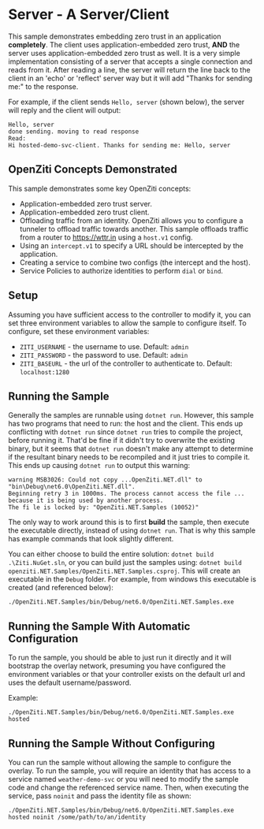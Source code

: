 # Server - A Server/Client

This sample demonstrates embedding zero trust in an application __completely__. The client uses application-embedded
zero trust, __AND__ the server uses application-embedded zero trust as well. It is a very simple implementation
consisting of a server that accepts a single connection and reads from it. After reading a line, the server will
return the line back to the client in an 'echo' or 'reflect' server way but it will add "Thanks for sending me:" to the
response.

For example, if the client sends `Hello, server` (shown below), the server will reply and the client will output:
```
Hello, server
done sending. moving to read response
Read:
Hi hosted-demo-svc-client. Thanks for sending me: Hello, server
```

## OpenZiti Concepts Demonstrated

This sample demonstrates some key OpenZiti concepts:

* Application-embedded zero trust server.
* Application-embedded zero trust client.
* Offloading traffic from an identity. OpenZiti allows you to configure a tunneler to offload traffic towards another.
  This sample offloads traffic from a router to https://wttr.in using a `host.v1` config.
* Using an `intercept.v1` to specify a URL should be intercepted by the application.
* Creating a service to combine two configs (the intercept and the host).
* Service Policies to authorize identities to perform `dial` or `bind`.

## Setup

Assuming you have sufficient access to the controller to modify it, you can set three environment variables to
allow the sample to configure itself. To configure, set these environment variables:
* `ZITI_USERNAME` - the username to use. Default: `admin`
* `ZITI_PASSWORD` - the password to use. Default: `admin`
* `ZITI_BASEURL` - the url of the controller to authenticate to.  Default: `localhost:1280`

## Running the Sample

Generally the samples are runnable using `dotnet run`. However, this sample has two programs that need to run: the host
and the client. This ends up conflicting with `dotnet run` since `dotnet run` tries to compile the project, before
running it. That'd be fine if it didn't try to overwrite the existing binary, but it seems that `dotnet run` doesn't 
make any attempt to determine if the resultant binary needs to be recompiled and it just tries to compile it. This ends
up causing `dotnet run` to output this warning:
```
warning MSB3026: Could not copy ...OpenZiti.NET.dll" to "bin\Debug\net6.0\OpenZiti.NET.dll". 
Beginning retry 3 in 1000ms. The process cannot access the file ... because it is being used by another process. 
The fi le is locked by: "OpenZiti.NET.Samples (10052)"
```

The only way to work around this is to first **build** the sample, then execute the executable directly, instead of
using `dotnet run`. That is why this sample has example commands that look slightly different.

You can either choose to build the entire solution: `dotnet build .\Ziti.NuGet.sln`, or you can build just the
samples using: `dotnet build openziti.NET.Samples/OpenZiti.NET.Samples.csproj`. This will create an executable in
the `Debug` folder. For example, from windows this executable is created (and referenced below):
```
./OpenZiti.NET.Samples/bin/Debug/net6.0/OpenZiti.NET.Samples.exe
```

## Running the Sample With Automatic Configuration

To run the sample, you should be able to just run it directly and it will bootstrap the overlay network, presuming you
have configured the environment variables or that your controller exists on the default url and uses the default
username/password.

Example:
```
./OpenZiti.NET.Samples/bin/Debug/net6.0/OpenZiti.NET.Samples.exe hosted
```

## Running the Sample Without Configuring

You can run the sample without allowing the sample to configure the overlay. To run the sample, you will require an
identity that has access to a service named `weather-demo-svc` or you will need to modify the sample code and change
the referenced service name. Then, when executing the service, pass `noinit` and pass the identity file as shown:
```
./OpenZiti.NET.Samples/bin/Debug/net6.0/OpenZiti.NET.Samples.exe hosted noinit /some/path/to/an/identity
```
